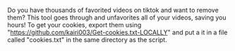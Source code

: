 Do you have thousands of favorited videos on tiktok and want to remove them? This tool goes through and unfavorites all of your videos, saving you hours!
To get your cookies, export them using "https://github.com/kairi003/Get-cookies.txt-LOCALLY" and put a it in a file called "cookies.txt" in the same directory as the script. 
